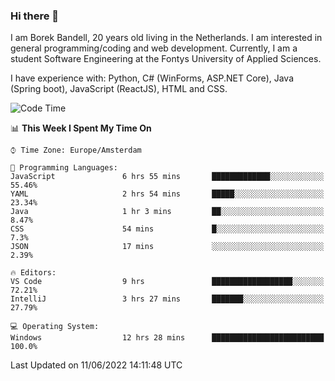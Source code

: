 ### Hi there 👋

I am Borek Bandell, 20 years old living in the Netherlands. I am interested in general programming/coding and web development. Currently, I am a student Software Engineering at the Fontys University of Applied Sciences.

I have experience with: Python, C# (WinForms, ASP.NET Core), Java (Spring boot), JavaScript (ReactJS), HTML and CSS.

<!--START_SECTION:waka-->
![Code Time](http://img.shields.io/badge/Code%20Time-181%20hrs%2040%20mins-blue)

📊 **This Week I Spent My Time On** 

```text
⌚︎ Time Zone: Europe/Amsterdam

💬 Programming Languages: 
JavaScript               6 hrs 55 mins       █████████████░░░░░░░░░░░░   55.46% 
YAML                     2 hrs 54 mins       █████░░░░░░░░░░░░░░░░░░░░   23.34% 
Java                     1 hr 3 mins         ██░░░░░░░░░░░░░░░░░░░░░░░   8.47% 
CSS                      54 mins             █░░░░░░░░░░░░░░░░░░░░░░░░   7.3% 
JSON                     17 mins             ░░░░░░░░░░░░░░░░░░░░░░░░░   2.39%

🔥 Editors: 
VS Code                  9 hrs               ██████████████████░░░░░░░   72.21% 
IntelliJ                 3 hrs 27 mins       ███████░░░░░░░░░░░░░░░░░░   27.79%

💻 Operating System: 
Windows                  12 hrs 28 mins      █████████████████████████   100.0%

```


 Last Updated on 11/06/2022 14:11:48 UTC
<!--END_SECTION:waka-->

<!--**tcBorek2002/tcBorek2002** is a ✨ _special_ ✨ repository because its `README.md` (this file) appears on your GitHub profile.

Here are some ideas to get you started:

- 🔭 I’m currently working on ...
- 🌱 I’m currently learning ...
- 👯 I’m looking to collaborate on ...
- 🤔 I’m looking for help with ...
- 💬 Ask me about ...
- 📫 How to reach me: ...
- 😄 Pronouns: ...
- ⚡ Fun fact: ...
-->
